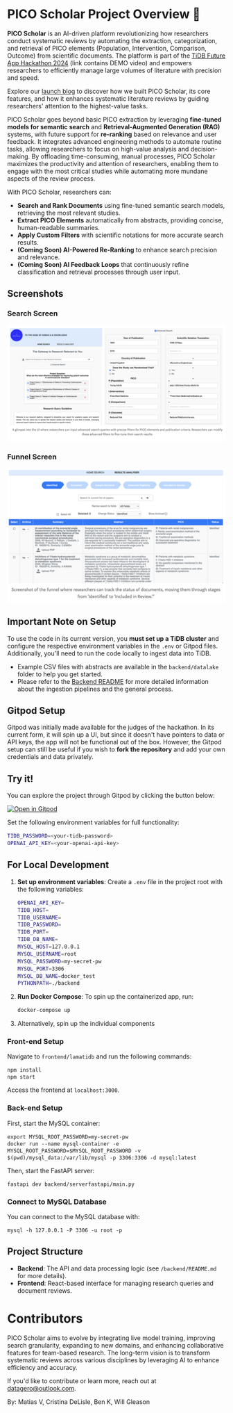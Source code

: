 # PICO Scholar Project Overview 🚀

**PICO Scholar** is an AI-driven platform revolutionizing how researchers conduct systematic reviews by automating the extraction, categorization, and retrieval of PICO elements (Population, Intervention, Comparison, Outcome) from scientific documents. The platform is part of the [TiDB Future App Hackathon 2024](https://devpost.com/software/pico-scholar) (link contains DEMO video) and empowers researchers to efficiently manage large volumes of literature with precision and speed.

Explore our [launch blog](https://medium.com/@datagero/pico-scholar-poc-exploring-llms-role-for-systematic-literature-reviews-68ab9a1f4377) to discover how we built PICO Scholar, its core features, and how it enhances systematic literature reviews by guiding researchers' attention to the highest-value tasks.

PICO Scholar goes beyond basic PICO extraction by leveraging **fine-tuned models for semantic search** and **Retrieval-Augmented Generation (RAG)** systems, with future support for **re-ranking** based on relevance and user feedback. It integrates advanced engineering methods to automate routine tasks, allowing researchers to focus on high-value analysis and decision-making. By offloading time-consuming, manual processes, PICO Scholar maximizes the productivity and attention of researchers, enabling them to engage with the most critical studies while automating more mundane aspects of the review process.

With PICO Scholar, researchers can:

- **Search and Rank Documents** using fine-tuned semantic search models, retrieving the most relevant studies.
- **Extract PICO Elements** automatically from abstracts, providing concise, human-readable summaries.
- **Apply Custom Filters** with scientific notations for more accurate search results.
- **(Coming Soon) AI-Powered Re-Ranking** to enhance search precision and relevance.
- **(Coming Soon) AI Feedback Loops** that continuously refine classification and retrieval processes through user input.

## Screenshots

### Search Screen
![Search Screen](assets/search-screen.png)

### Funnel Screen
![Funnel Screen](assets/funnel-screen.png)


## Important Note on Setup

To use the code in its current version, you **must set up a TiDB cluster** and configure the respective environment variables in the `.env` or Gitpod files. Additionally, you'll need to run the code locally to ingest data into TiDB. 

- Example CSV files with abstracts are available in the `backend/datalake` folder to help you get started.
- Please refer to the [Backend README](./backend/README.md) for more detailed information about the ingestion pipelines and the general process.

## Gitpod Setup

Gitpod was initially made available for the judges of the hackathon. In its current form, it will spin up a UI, but since it doesn't have pointers to data or API keys, the app will not be functional out of the box. However, the Gitpod setup can still be useful if you wish to **fork the repository** and add your own credentials and data privately.

## Try it!

You can explore the project through Gitpod by clicking the button below:

[![Open in Gitpod](https://gitpod.io/button/open-in-gitpod.svg)](https://gitpod.io/new/#https://github.com/datagero/pico-scholar)

Set the following environment variables for full functionality:
```sh
TIDB_PASSWORD=<your-tidb-password>
OPENAI_API_KEY=<your-openai-api-key>
```

## For Local Development

1. **Set up environment variables**:
   Create a `.env` file in the project root with the following variables:
   ```sh
   OPENAI_API_KEY=
   TIDB_HOST=
   TIDB_USERNAME=
   TIDB_PASSWORD=
   TIDB_PORT=
   TIDB_DB_NAME=
   MYSQL_HOST=127.0.0.1
   MYSQL_USERNAME=root
   MYSQL_PASSWORD=my-secret-pw
   MYSQL_PORT=3306
   MYSQL_DB_NAME=docker_test
   PYTHONPATH=./backend
   ```

2. **Run Docker Compose**:
   To spin up the containerized app, run:
   ```sh
   docker-compose up
   ```

3. Alternatively, spin up the individual components

### Front-end Setup
Navigate to `frontend/lamatidb` and run the following commands:
```
npm install
npm start
```
Access the frontend at `localhost:3000`.

### Back-end Setup

First, start the MySQL container:
```
export MYSQL_ROOT_PASSWORD=my-secret-pw
docker run --name mysql-container -e MYSQL_ROOT_PASSWORD=$MYSQL_ROOT_PASSWORD -v $(pwd)/mysql_data:/var/lib/mysql -p 3306:3306 -d mysql:latest
```

Then, start the FastAPI server:
```
fastapi dev backend/serverfastapi/main.py
```

### Connect to MySQL Database

You can connect to the MySQL database with:
```
mysql -h 127.0.0.1 -P 3306 -u root -p
```

## Project Structure

- **Backend**: The API and data processing logic (see `/backend/README.md` for more details).
- **Frontend**: React-based interface for managing research queries and document reviews.

# Contributors

PICO Scholar aims to evolve by integrating live model training, improving search granularity, expanding to new domains, and enhancing collaborative features for team-based research. The long-term vision is to transform systematic reviews across various disciplines by leveraging AI to enhance efficiency and accuracy.

If you'd like to contribute or learn more, reach out at datagero@outlook.com.

By: Matias V, Cristina DeLisle, Ben K, Will Gleason


